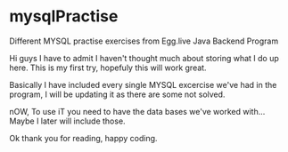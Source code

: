 # mysqlPractise
Different MYSQL practise exercises from Egg.live Java Backend Program

Hi guys I have to admit I haven't thought much
about storing what I do up here.
This is my first try, hopefuly this will work
great.

Basically I have included every single MYSQL
excercise we've had in the program, I will be
updating it as there are some not solved.

nOW, To use iT you need to have the data bases we've
worked with...
Maybe I later will include those.

Ok thank you for reading, happy coding.
